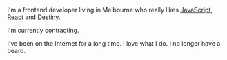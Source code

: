 I'm a frontend developer living in Melbourne who really likes [JavaScript](https://developer.mozilla.org/en-US/docs/Web/JavaScript), [React](https://facebook.github.io/react/) and [Destiny](https://www.destinythegame.com).

I'm currently contracting.

I've been on the Internet for a long time. I love what I do. I no longer have a beard.
